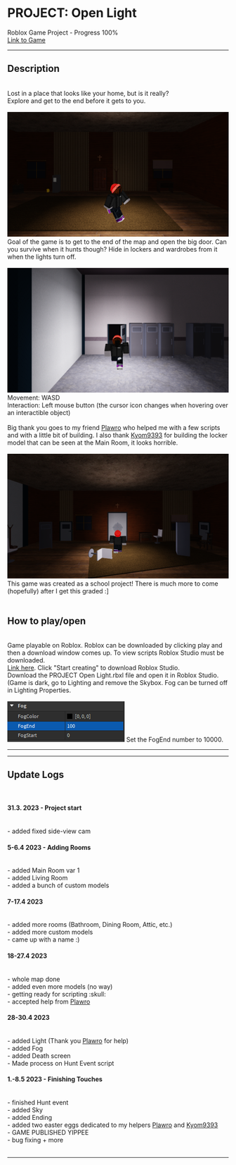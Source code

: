 # PROJECT: Open Light
Roblox Game Project - Progress 100%<br>
<a href="https://www.roblox.com/games/12990580350/Project-Open-Light">Link to Game</a>
<hr>
<h2>Description</h2><br>
Lost in a place that looks like your home, but is it really?<br>
Explore and get to the end before it gets to you.<br>
<br>
<img src="RobloxScreenShot20230511_172823238.png">
<br>
Goal of the game is to get to the end of the map and open the big door. Can you survive when it hunts though? Hide in lockers and wardrobes from it when the lights turn off.<br>
<br>
<img src="RobloxScreenShot20230511_173203041.png">
<br>
Movement: WASD<br>
Interaction: Left mouse button (the cursor icon changes when hovering over an interactible object)<br>
<br>
Big thank you goes to my friend <a href="https://github.com/Plawro">Plawro</a> who helped me with a few scripts and with a little bit of building. I also thank <a href="https://github.com/Kyom9393">Kyom9393</a> for building the locker model that can be seen at the Main Room, it looks horrible.<br>
<br>
<img src="RobloxScreenShot20230511_173324292.png">
<br>
This game was created as a school project! There is much more to come (hopefully) after I get this graded :]<br>
<br>
<h2>How to play/open</h2><br>
Game playable on Roblox. Roblox can be downloaded by clicking play and then a download window comes up. To view scripts Roblox Studio must be downloaded.<br>
<a href="https://www.roblox.com/create">Link here</a>. Click "Start creating" to download Roblox Studio.<br>
Download the PROJECT Open Light.rbxl file and open it in Roblox Studio. (Game is dark, go to Lighting and remove the Skybox. Fog can be turned off in Lighting Properties.<br>
<br>
<img src="hint.png">
Set the FogEnd number to 10000.<br>
<hr>

<hr>
<h2>Update Logs</h2><br>
<h4>31.3. 2023 - Project start</h4><br>
- added fixed side-view cam<br>
<h4>5-6.4 2023 - Adding Rooms</h4><br>
- added Main Room var 1<br>
- added Living Room<br>
- added a bunch of custom models<br>
<h4>7-17.4 2023</h4><br>
- added more rooms (Bathroom, Dining Room, Attic, etc.)<br>
- added more custom models<br>
- came up with a name :)<br>
<h4>18-27.4 2023</h4><br>
- whole map done<br>
- added even more models (no way)<br>
- getting ready for scripting  :skull:<br>
- accepted help from <a href="https://github.com/Plawro">Plawro</a><br>
<h4>28-30.4 2023</h4><br>
- added Light (Thank you <a href="https://github.com/Plawro">Plawro</a> for help)<br>
- added Fog<br>
- added Death screen<br>
- Made process on Hunt Event script<br>
<h4>1.-8.5 2023 - Finishing Touches</h4><br>
- finished Hunt event<br>
- added Sky<br>
- added Ending<br>
- added two easter eggs dedicated to my helpers <a href="https://github.com/Plawro">Plawro</a> and <a href="https://github.com/Kyom9393">Kyom9393</a><br>
- GAME PUBLISHED YIPPEE<br>
- bug fixing + more<br>
<br>
<hr>
